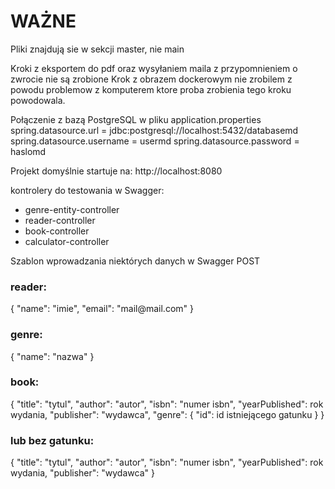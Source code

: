 <h1>WAŻNE</h1>

Pliki znajdują sie w sekcji master, nie main

Kroki z eksportem do pdf oraz wysyłaniem maila z przypomnieniem o zwrocie nie są zrobione 
Krok z obrazem dockerowym nie zrobilem z powodu problemow z komputerem ktore proba zrobienia tego kroku powodowala.

Połączenie z bazą PostgreSQL w pliku application.properties
spring.datasource.url = jdbc:postgresql://localhost:5432/databasemd
spring.datasource.username = usermd
spring.datasource.password = haslomd

Projekt domyślnie startuje na:
http://localhost:8080

kontrolery do testowania w Swagger:
* genre-entity-controller
* reader-controller
* book-controller
* calculator-controller

Szablon wprowadzania niektórych danych w Swagger POST

<h3>reader:</h3>
{
  "name": "imie",
  "email": "mail@mail.com"
}
<h3>genre:</h3>
{
  "name": "nazwa"
}
<h3>book:</h3>
{
  "title": "tytul",
  "author": "autor",
  "isbn": "numer isbn",
  "yearPublished": rok wydania,
  "publisher": "wydawca",
  "genre": {
    "id": id istniejącego gatunku
  }
}
<h3>lub bez gatunku:</h3>
{
  "title": "tytul",
  "author": "autor",
  "isbn": "numer isbn",
  "yearPublished": rok wydania,
  "publisher": "wydawca"
}
